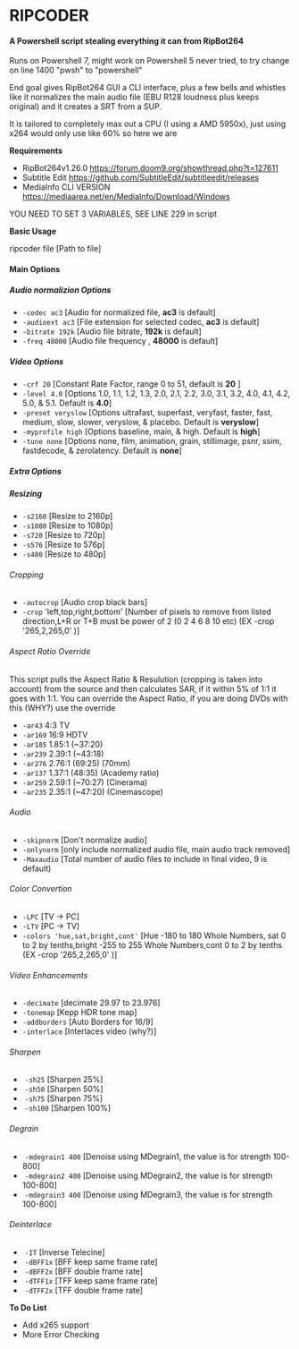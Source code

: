 # RIPCODER

#### A Powershell script stealing everything it can from RipBot264

Runs on Powershell 7, might work on Powershell 5 never tried, to try change on line 1400 "pwsh" to "powershell"

End goal gives RipBot264 GUI a CLI interface, plus a few bells and whistles like it normalizes the main audio file (EBU R128 loudness plus keeps original) and it creates a SRT from a SUP.

It is tailored to completely max out a CPU (I using a AMD 5950x), just using x264 would only use like 60% so here we are

**Requirements** 
- RipBot264v1.26.0 https://forum.doom9.org/showthread.php?t=127611  
- Subtitle Edit https://github.com/SubtitleEdit/subtitleedit/releases  
- MediaInfo CLI VERSION https://mediaarea.net/en/MediaInfo/Download/Windows  

 YOU NEED TO SET 3 VARIABLES, SEE LINE 229 in script

 **Basic Usage**

 ripcoder file [Path to file] 

#### Main Options  

#####  Audio normalizion Options  

-   `-codec ac3` [Audio for normalized file, **ac3** is default]
-   `-audioext ac3` [File extension for selected codec, **ac3** is default]
-   `-bitrate 192k` [Audio file bitrate, **192k** is default]
-   `-freq 48000` [Audio file frequency , **48000** is default]

#####  Video Options  

-   `-crf 20` [Constant Rate Factor, range 0 to 51, default is **20** ]  
-   `-level 4.0` [Options 1.0, 1.1, 1.2, 1.3, 2.0, 2.1, 2.2, 3.0, 3.1, 3.2, 4.0, 4.1, 4.2, 5.0, & 5.1. Default is **4.0**]  
-   `-preset veryslow` [Options ultrafast, superfast, veryfast, faster, fast, medium, slow, slower, veryslow, & placebo. Default is **veryslow**]  
-   `-myprofile high` [Options baseline, main, & high. Default is **high**]  
-   `-tune none` [Options none, film, animation, grain, stillimage, psnr, ssim, fastdecode, & zerolatency. Default is **none**]  

#####  Extra Options  

#####  Resizing  

-    `-s2160` [Resize to 2160p]  
-    `-s1080` [Resize to 1080p]   
-    `-s720` [Resize to 720p]  
-    `-s576` [Resize to 576p]  
-    `-s480` [Resize to 480p]   

######   Cropping  

-    `-autocrop` [Audio crop black bars]  
-    `-crop` 'left,top,right,bottom' [Number of pixels to remove from listed direction,L+R or T+B must be power of 2 (0 2 4 6 8 10 etc) (EX -crop '265,2,265,0'  )]  

######   Aspect Ratio Override 

This script pulls the Aspect Ratio & Resulution (cropping is taken into account) from the source and then calculates SAR, if it within 5% of 1:1 it goes with 1:1.  You can override the Aspect Ratio, if you are doing DVDs with this (WHY?) use the override
      
-    `-ar43`   4:3 TV
-    `-ar169` 16:9 HDTV
-    `-ar185` 1.85:1 (~37:20)
-    `-ar239` 2.39:1 (~43:18)
-    `-ar276` 2.76:1 (69:25) (70mm)
-    `-ar137` 1.37:1 (48:35) (Academy ratio)
-    `-ar259` 2.59:1 (~70:27) (Cinerama)
-    `-ar235` 2.35:1 (~47:20) (Cinemascope)

######   Audio  

-    `-skipnorm` [Don't normalize audio]  
-    `-onlynorm` [only include normalized audio file, main audio track removed]  
-    `-Maxaudio` [Total number of audio files to include in final video, 9 is default)  

######   Color Convertion   

-    `-LPC` [TV -> PC]  
-    `-LTV` [PC -> TV]  
-    `-colors 'hue,sat,bright,cont'` [Hue -180 to 180 Whole Numbers, sat 0 to 2 by tenths,bright -255 to 255 Whole Numbers,cont  0 to 2 by tenths (EX -crop '265,2,265,0' )]  

######   Video Enhancements  

-    `-decimate` [decimate 29.97 to 23.976]  
-    `-tonemap` [Kepp HDR tone map]  
-    `-addborders` [Auto Borders for 16/9]  
-    `-interlace` [Interlaces video (why?)]  

######      Sharpen  

- ​      `-sh25` [Sharpen 25%]  
- ​      `-sh50` [Sharpen 50%]  
- ​      `-sh75` [Sharpen 75%]  
- ​      `-sh100` [Sharpen 100%]  

######      Degrain  

- ​      `-mdegrain1 400` [Denoise using MDegrain1, the value is for strength 100-800]  
- ​      `-mdegrain2 400` [Denoise using MDegrain2, the value is for strength 100-800]  
- ​      `-mdegrain3 400` [Denoise using MDegrain3, the value is for strength 100-800]  

######      Deinterlace  

- ​      `-IT` [Inverse Telecine]  
- ​      `-dBFF1x` [BFF keep same frame rate]  
- ​      `-dBFF2x` [BFF double frame rate]  
- ​      `-dTFF1x` [TFF keep same frame rate]  
- ​      `-dTFF2x` [TFF double frame rate]  

**To Do List** 
- Add x265 support
- More Error Checking
